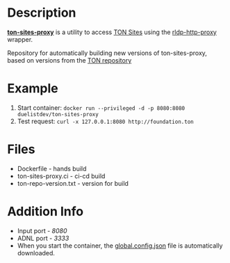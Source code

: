 # Description
**[ton-sites-proxy](https://github.com/duelist-dev/ton-sites-proxy/)** is a utility to access [TON Sites](https://ton.org/ton-sites) using the [rldp-http-proxy](https://github.com/ton-blockchain/ton/blob/master/rldp-http-proxy/rldp-http-proxy.cpp) wrapper.

Repository for automatically building new versions of ton-sites-proxy, based on versions from the [TON repository](https://github.com/ton-blockchain/ton/tags)

# Example
1. Start container:
`docker run --privileged -d -p 8080:8080 duelistdev/ton-sites-proxy`
2. Test request:
`curl -x 127.0.0.1:8080 http://foundation.ton`

# Files
* Dockerfile - hands build
* ton-sites-proxy.ci - ci-cd build
* ton-repo-version.txt - version for build

# Addition Info

* Input port - _8080_
* ADNL port - _3333_
* When you start the container, the [global.config.json](https://ton-blockchain.github.io/global.config.json) file is automatically downloaded.
